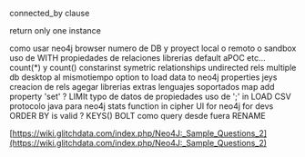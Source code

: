 connected_by clause

return only one instance

como usar neo4j browser numero de DB y proyect local o remoto o sandbox
uso de WITH 
propiedades de relaciones 
librerias default aPOC etc... 
count(*) y count()
constarinst
symetric relationships
undirected rels
multiple db desktop al mismotiempo 
option to load data to neo4j
properties jeys
creacion de rels
agegar librerias extras 
lenguajes soportados
map
add property 'set' ?
LIMIt
typo de datos de propiedades 
uso de ';' in LOAD CSV 
protocolo java para neo4j
stats function in cipher
UI for neo4j for devs
ORDER BY is valid ?
KEYS()
BOLT
como query desde fuera
RENAME


[https://wiki.glitchdata.com/index.php/Neo4J:_Sample_Questions_2](https://wiki.glitchdata.com/index.php/Neo4J:_Sample_Questions_2)


<!--stackedit_data:
eyJoaXN0b3J5IjpbLTE3NzA0NjM1ODddfQ==
-->